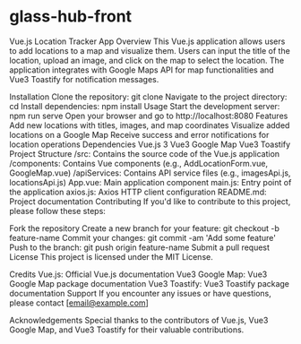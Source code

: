 # glass-hub-front

Vue.js Location Tracker App
Overview
This Vue.js application allows users to add locations to a map and visualize them. Users can input the title of the location, upload an image, and click on the map to select the location. The application integrates with Google Maps API for map functionalities and Vue3 Toastify for notification messages.

Installation
Clone the repository: git clone <repository-url>
Navigate to the project directory: cd <project-directory>
Install dependencies: npm install
Usage
Start the development server: npm run serve
Open your browser and go to http://localhost:8080
Features
Add new locations with titles, images, and map coordinates
Visualize added locations on a Google Map
Receive success and error notifications for location operations
Dependencies
Vue.js 3
Vue3 Google Map
Vue3 Toastify
Project Structure
/src: Contains the source code of the Vue.js application
/components: Contains Vue components (e.g., AddLocationForm.vue, GoogleMap.vue)
/apiServices: Contains API service files (e.g., imagesApi.js, locationsApi.js)
App.vue: Main application component
main.js: Entry point of the application
axios.js: Axios HTTP client configuration
README.md: Project documentation
Contributing
If you'd like to contribute to this project, please follow these steps:

Fork the repository
Create a new branch for your feature: git checkout -b feature-name
Commit your changes: git commit -am 'Add some feature'
Push to the branch: git push origin feature-name
Submit a pull request
License
This project is licensed under the MIT License.

Credits
Vue.js: Official Vue.js documentation
Vue3 Google Map: Vue3 Google Map package documentation
Vue3 Toastify: Vue3 Toastify package documentation
Support
If you encounter any issues or have questions, please contact [email@example.com]

Acknowledgements
Special thanks to the contributors of Vue.js, Vue3 Google Map, and Vue3 Toastify for their valuable contributions.

